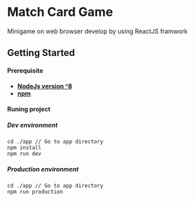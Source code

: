 # Match Card Game
Minigame on web browser develop by using ReactJS framwork

## Getting Started
#### Prerequisite
 * [**NodeJs version ^8**](https://nodejs.org/en/download/)
 * [**npm**](https://www.npmjs.com/get-npm)
 
 
 #### Runing project
 ##### Dev environment
```
cd ./app // Go to app directory
npm install
npm run dev
```
##### Production environment
```
cd ./app // Go to app directory
npm run production
```
